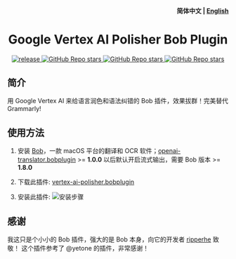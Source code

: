 <h4 align="right">
  <strong>简体中文</strong> | <a href="https://github.com/zhao-ji/bob-plugin-vertex-ai-polisher/blob/main/docs/README_EN.md">English</a>
</h4>

<div>
  <h1 align="center">Google Vertex AI Polisher Bob Plugin</h1>
  <p align="center">
    <a href="https://github.com/zhao-ji/bob-plugin-vertex-ai-polisher/releases" target="_blank">
        <img src="https://github.com/zhao-ji/bob-plugin-vertex-ai-polisher/actions/workflows/release.yaml/badge.svg" alt="release">
    </a>
    <a href="https://github.com/zhao-ji/bob-plugin-vertex-ai-polisher/releases">
        <img alt="GitHub Repo stars" src="https://img.shields.io/github/stars/zhao-ji/bob-plugin-vertex-ai-polisher?style=flat">
    </a>
    <a href="https://github.com/zhao-ji/bob-plugin-vertex-ai-polisher/releases">
        <img alt="GitHub Repo stars" src="https://img.shields.io/badge/OpenAI-Bob-brightgreen?style=flat">
    </a>
    <a href="https://github.com/zhao-ji/bob-plugin-vertex-ai-polisher/releases">
        <img alt="GitHub Repo stars" src="https://img.shields.io/badge/Langurage-JavaScript-brightgreen?style=flat&color=blue">
    </a>
  </p>
</div>



## 简介

用 Google Vertex AI 来给语言润色和语法纠错的 Bob 插件，效果拔群！完美替代 Grammarly!

## 使用方法

1. 安装 [Bob](https://bobtranslate.com/guide/#%E5%AE%89%E8%A3%85)，一款 macOS 平台的翻译和 OCR 软件；[openai-translator.bobplugin](https://github.com/yetone/bob-plugin-openai-translator/releases/latest) >= **1.0.0** 以后默认开启流式输出，需要 Bob 版本 >= **1.8.0**

2. 下载此插件: [vertex-ai-polisher.bobplugin](https://github.com/zhao-ji/bob-plugin-vertex-ai-polisher/releases)

3. 安装此插件:
  ![安装步骤](https://user-images.githubusercontent.com/1206493/222712959-4a4b27e2-b129-408a-a8af-24a3a89df2dd.gif)

## 感谢

我这只是个小小的 Bob 插件，强大的是 Bob 本身，向它的开发者 [ripperhe](https://github.com/ripperhe) 致敬！
这个插件参考了 @yetone 的插件，非常感谢！
